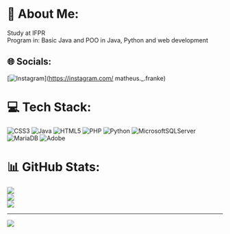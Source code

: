 # 💫 About Me:
Study at IFPR<br>Program in: Basic Java and POO in Java, Python and web development


## 🌐 Socials:
[![Instagram](https://img.shields.io/badge/Instagram-%23E4405F.svg?logo=Instagram&logoColor=white)](https://instagram.com/ matheus._.franke) 

# 💻 Tech Stack:
![CSS3](https://img.shields.io/badge/css3-%231572B6.svg?style=for-the-badge&logo=css3&logoColor=white) ![Java](https://img.shields.io/badge/java-%23ED8B00.svg?style=for-the-badge&logo=openjdk&logoColor=white) ![HTML5](https://img.shields.io/badge/html5-%23E34F26.svg?style=for-the-badge&logo=html5&logoColor=white) ![PHP](https://img.shields.io/badge/php-%23777BB4.svg?style=for-the-badge&logo=php&logoColor=white) ![Python](https://img.shields.io/badge/python-3670A0?style=for-the-badge&logo=python&logoColor=ffdd54) ![MicrosoftSQLServer](https://img.shields.io/badge/Microsoft%20SQL%20Server-CC2927?style=for-the-badge&logo=microsoft%20sql%20server&logoColor=white) ![MariaDB](https://img.shields.io/badge/MariaDB-003545?style=for-the-badge&logo=mariadb&logoColor=white) ![Adobe](https://img.shields.io/badge/adobe-%23FF0000.svg?style=for-the-badge&logo=adobe&logoColor=white)
# 📊 GitHub Stats:
![](https://github-readme-stats.vercel.app/api?username=Ghost-Theus&theme=dark&hide_border=false&include_all_commits=false&count_private=false)<br/>
![](https://github-readme-streak-stats.herokuapp.com/?user=Ghost-Theus&theme=dark&hide_border=false)<br/>
![](https://github-readme-stats.vercel.app/api/top-langs/?username=Ghost-Theus&theme=dark&hide_border=false&include_all_commits=false&count_private=false&layout=compact)

---
[![](https://visitcount.itsvg.in/api?id=Ghost-Theus&icon=0&color=0)](https://visitcount.itsvg.in)

